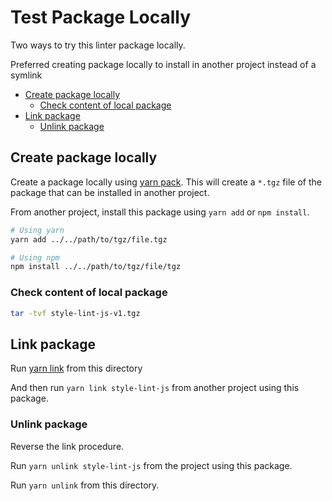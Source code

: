 <h1>Test Package Locally</h1>

Two ways to try this linter package locally.

Preferred creating package locally to install in another project instead of a symlink

- [Create package locally](#create-package-locally)
  - [Check content of local package](#check-content-of-local-package)
- [Link package](#link-package)
  - [Unlink package](#unlink-package)



## Create package locally

Create a package locally using [yarn pack](https://classic.yarnpkg.com/en/docs/cli/pack). This will create a `*.tgz` file of the package that can be installed in another project.

From another project, install this package using `yarn add` or `npm install`.

```bash
# Using yarn
yarn add ../../path/to/tgz/file.tgz

# Using npm
npm install ../../path/to/tgz/file/tgz
```

### Check content of local package

```bash
tar -tvf style-lint-js-v1.tgz
```

## Link package

Run [yarn link](https://classic.yarnpkg.com/lang/en/docs/cli/link/) from this directory

And then run `yarn link style-lint-js` from another project using this package.

### Unlink package

Reverse the link procedure.

Run `yarn unlink style-lint-js` from the project using this package.

Run `yarn unlink` from this directory.
